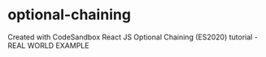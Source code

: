 # optional-chaining
Created with CodeSandbox
React JS Optional Chaining (ES2020) tutorial - REAL WORLD EXAMPLE
